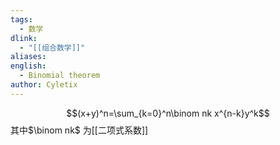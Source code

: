 ```yaml
---
tags:
  - 数学
dlink:
  - "[[组合数学]]"
aliases: 
english:
  - Binomial theorem
author: Cyletix
---
```

$$(x+y)^n=\sum_{k=0}^n\binom nk x^{n-k}y^k$$
其中$\binom nk$ 为[[二项式系数]] 